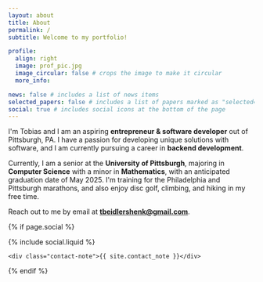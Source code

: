 ```yaml
---
layout: about
title: About
permalink: /
subtitle: Welcome to my portfolio!

profile:
  align: right
  image: prof_pic.jpg
  image_circular: false # crops the image to make it circular
  more_info: 

news: false # includes a list of news items
selected_papers: false # includes a list of papers marked as "selected={true}"
social: true # includes social icons at the bottom of the page
---
```


I'm Tobias and I am an aspiring **entrepreneur & software developer** out of Pittsburgh, PA. I have a passion for developing unique solutions with software, and I am currently pursuing a career in **backend development**.

Currently, I am a senior at the **University of Pittsburgh**, majoring in **Computer Science** with a minor in **Mathematics**, with an anticipated graduation date of May 2025. I'm training for the Philadelphia and Pittsburgh marathons, and also enjoy disc golf, climbing, and hiking in my free time. 

Reach out to me by email at **[tbeidlershenk@gmail.com](mailto:tbeidlershenk@gmail.com)**.

<!-- Social -->
{% if page.social %}
  <div class="social">
    <div class="contact-icons">{% include social.liquid %}</div>

    <div class="contact-note">{{ site.contact_note }}</div>
  </div>
{% endif %}